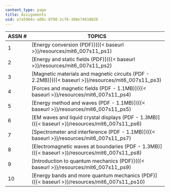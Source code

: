 ```yaml
---
content_type: page
title: Assignments
uid: a7a5904c-a08c-8f98-2cf6-380e74610826
---
```


| ASSN # | TOPICS |
| --- | --- |
| 1 | [Energy conversion (PDF)]({{< baseurl >}}/resources/mit6_007s11_ps1) |
| 2 | [Energy and static fields (PDF)]({{< baseurl >}}/resources/mit6_007s11_ps2) |
| 3 | [Magnetic materials and magnetic circuits (PDF - 2.2MB)]({{< baseurl >}}/resources/mit6_007s11_ps3) |
| 4 | [Forces and magnetic fields (PDF - 1.1MB)]({{< baseurl >}}/resources/mit6_007s11_ps4) |
| 5 | [Energy method and waves (PDF - 1.1MB)]({{< baseurl >}}/resources/mit6_007s11_ps5) |
| 6 | [EM waves and liquid crystal displays (PDF - 1.3MB)]({{< baseurl >}}/resources/mit6_007s11_ps6) |
| 7 | [Spectrometer and interference (PDF - 1.1MB)]({{< baseurl >}}/resources/mit6_007s11_ps7) |
| 8 | [Electromagnetic waves at boundaries (PDF - 1.3MB)]({{< baseurl >}}/resources/mit6_007s11_ps8) |
| 9 | [Introduction to quantum mechanics (PDF)]({{< baseurl >}}/resources/mit6_007s11_ps9) |
| 10 | [Energy bands and more quantum mechanics (PDF)]({{< baseurl >}}/resources/mit6_007s11_ps10)